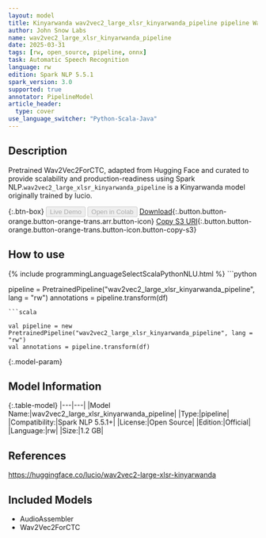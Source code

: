 ```yaml
---
layout: model
title: Kinyarwanda wav2vec2_large_xlsr_kinyarwanda_pipeline pipeline Wav2Vec2ForCTC from lucio
author: John Snow Labs
name: wav2vec2_large_xlsr_kinyarwanda_pipeline
date: 2025-03-31
tags: [rw, open_source, pipeline, onnx]
task: Automatic Speech Recognition
language: rw
edition: Spark NLP 5.5.1
spark_version: 3.0
supported: true
annotator: PipelineModel
article_header:
  type: cover
use_language_switcher: "Python-Scala-Java"
---
```


## Description

Pretrained Wav2Vec2ForCTC, adapted from Hugging Face and curated to provide scalability and production-readiness using Spark NLP.`wav2vec2_large_xlsr_kinyarwanda_pipeline` is a Kinyarwanda model originally trained by lucio.

{:.btn-box}
<button class="button button-orange" disabled>Live Demo</button>
<button class="button button-orange" disabled>Open in Colab</button>
[Download](https://s3.amazonaws.com/auxdata.johnsnowlabs.com/public/models/wav2vec2_large_xlsr_kinyarwanda_pipeline_rw_5.5.1_3.0_1743424267948.zip){:.button.button-orange.button-orange-trans.arr.button-icon}
[Copy S3 URI](s3://auxdata.johnsnowlabs.com/public/models/wav2vec2_large_xlsr_kinyarwanda_pipeline_rw_5.5.1_3.0_1743424267948.zip){:.button.button-orange.button-orange-trans.button-icon.button-copy-s3}

## How to use



<div class="tabs-box" markdown="1">
{% include programmingLanguageSelectScalaPythonNLU.html %}
```python

pipeline = PretrainedPipeline("wav2vec2_large_xlsr_kinyarwanda_pipeline", lang = "rw")
annotations =  pipeline.transform(df)   

```
```scala

val pipeline = new PretrainedPipeline("wav2vec2_large_xlsr_kinyarwanda_pipeline", lang = "rw")
val annotations = pipeline.transform(df)

```
</div>

{:.model-param}
## Model Information

{:.table-model}
|---|---|
|Model Name:|wav2vec2_large_xlsr_kinyarwanda_pipeline|
|Type:|pipeline|
|Compatibility:|Spark NLP 5.5.1+|
|License:|Open Source|
|Edition:|Official|
|Language:|rw|
|Size:|1.2 GB|

## References

https://huggingface.co/lucio/wav2vec2-large-xlsr-kinyarwanda

## Included Models

- AudioAssembler
- Wav2Vec2ForCTC